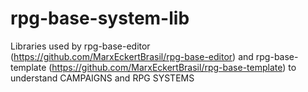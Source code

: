 # rpg-base-system-lib
Libraries used by rpg-base-editor (https://github.com/MarxEckertBrasil/rpg-base-editor) and rpg-base-template (https://github.com/MarxEckertBrasil/rpg-base-template) to understand CAMPAIGNS and RPG SYSTEMS
